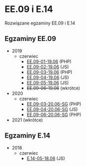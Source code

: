 # EE.09 i E.14
Rozwiązane egzaminy EE.09 i E.14

## Egzaminy EE.09
* 2019
	* czerwiec
		* [EE.09-01-19.06](egzaminy/ee.09/2019/czerwiec/EE.09-01-19.06/) (PHP)
		* [EE.09-02-19.06](egzaminy/ee.09/2019/czerwiec/EE.09-02-19.06/) (JS)
		* [EE.09-03-19.06](egzaminy/ee.09/2019/czerwiec/EE.09-03-19.06/) (PHP)
		* [EE.09-04-19.06](egzaminy/ee.09/2019/czerwiec/EE.09-04-19.06/) (JS)
		* [EE.09-05-19.06](egzaminy/ee.09/2019/czerwiec/EE.09-05-19.06/) (JS)
		* ~~EE.09-06-19.06~~ (wkrótce)
* 2020
	* czerwiec
		* [EE.09-03-20.06-SG](egzaminy/ee.09/2020/czerwiec/EE.09-03-20.06-SG/) (PHP)
		* [EE.09-04-20.06-SG](egzaminy/ee.09/2020/czerwiec/EE.09-04-20.06-SG/) (JS)
		* [EE.09-06-20.06-SG](egzaminy/ee.09/2020/czerwiec/EE.09-06-20.06-SG/) (PHP)
* 2021 (wkrótce)

## Egzaminy E.14
* 2018
	* czerwiec
		* [E.14-05-18.06](egzaminy/e.14/2018/czerwiec/E.14-05-18.06/) (JS)